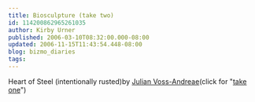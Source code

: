 ```yaml
---
title: Biosculpture (take two)
id: 114200862965261035
author: Kirby Urner
published: 2006-03-10T08:32:00.000-08:00
updated: 2006-11-15T11:43:54.448-08:00
blog: bizmo_diaries
tags: 
---
```


[](http://photos1.blogger.com/blogger/1134/545/1600/hemogloblin.0.jpg) Heart of Steel (intentionally rusted)by [Julian Voss-Andreae](http://www.julianvossandreae.com/)(click for "[take one](http://mybizmo.blogspot.com/2005/09/biosculpture.html)")